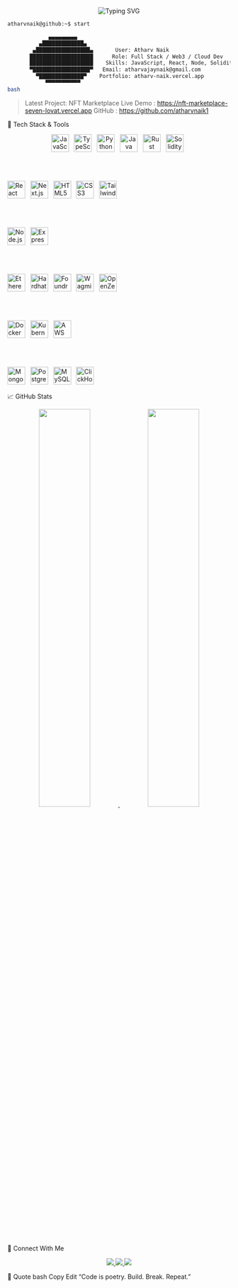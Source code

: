 <!-- Terminal-styled GitHub README with Animated Header + Icons -->

<!-- 🚀 Typing animation at the top -->
<p align="center">
  <img src="https://readme-typing-svg.demolab.com?font=Fira+Code&size=22&pause=1000&color=22C55E&center=true&vCenter=true&multiline=true&width=600&lines=Initializing...;Hello%2C+I'm+Atharv+Naik+%F0%9F%9A%80;Full+Stack+%7C+Web3+%7C+Cloud+Developer;Loading+GitHub+Profile..." alt="Typing SVG" />
</p>

<div>

```bash
atharvnaik@github:~$ start

             ▄▄▄▄▄▄▄▄▄
          ▄█████████████▄
        ▄█████████████████▄       User: Atharv Naik
       ████████████████████      Role: Full Stack / Web3 / Cloud Dev
       ████████████████████    Skills: JavaScript, React, Node, Solidity
       ▀██████████████████▀   Email: atharvajaynaik@gmail.com
         ▀██████████████▀    Portfolio: atharv-naik.vercel.app
            ▀▀▀▀▀▀▀▀▀▀▀
bash
```
> Latest Project: NFT Marketplace
> Live Demo     : https://nft-marketplace-seven-lovat.vercel.app
> GitHub        : https://github.com/atharvnaik1
</div>
🧰 Tech Stack & Tools
<p align="center"> <!-- Languages -->
<img src="https://cdn.jsdelivr.net/gh/devicons/devicon/icons/javascript/javascript-original.svg" width="40" title="JavaScript"/>  
<img src="https://cdn.jsdelivr.net/gh/devicons/devicon/icons/typescript/typescript-original.svg" width="40" title="TypeScript"/>  
<img src="https://cdn.jsdelivr.net/gh/devicons/devicon/icons/python/python-original.svg" width="40" title="Python"/>  
<img src="https://cdn.jsdelivr.net/gh/devicons/devicon/icons/java/java-original.svg" width="40" title="Java"/>  
<img src="https://cdn.jsdelivr.net/gh/devicons/devicon/icons/rust/rust-plain.svg" width="40" title="Rust"/>  
<img src="https://cdn.jsdelivr.net/gh/devicons/devicon/icons/solidity/solidity-original.svg" width="40" title="Solidity"/>  

<br/><br/>

<!-- Frontend -->
<img src="https://cdn.jsdelivr.net/gh/devicons/devicon/icons/react/react-original.svg" width="40" title="React"/>  
<img src="https://cdn.jsdelivr.net/gh/devicons/devicon/icons/nextjs/nextjs-original.svg" width="40" title="Next.js"/>  
<img src="https://cdn.jsdelivr.net/gh/devicons/devicon/icons/html5/html5-original.svg" width="40" title="HTML5"/>  
<img src="https://cdn.jsdelivr.net/gh/devicons/devicon/icons/css3/css3-original.svg" width="40" title="CSS3"/>  
<img src="https://cdn.jsdelivr.net/gh/devicons/devicon/icons/tailwindcss/tailwindcss-plain.svg" width="40" title="Tailwind CSS"/>  

<br/><br/>

<!-- Backend -->
<img src="https://cdn.jsdelivr.net/gh/devicons/devicon/icons/nodejs/nodejs-original.svg" width="40" title="Node.js"/>  
<img src="https://cdn.jsdelivr.net/gh/devicons/devicon/icons/express/express-original.svg" width="40" title="Express.js"/>  

<br/><br/>

<!-- Web3 -->
<img src="https://raw.githubusercontent.com/devicons/devicon/master/icons/ethereum/ethereum-original.svg" width="40" title="Ethereum"/>  
<img src="https://avatars.githubusercontent.com/u/37784886?s=200&v=4" width="40" title="Hardhat"/>  
<img src="https://seeklogo.com/images/F/foundry-logo-D4EF97C2E1-seeklogo.com.png" width="40" title="Foundry"/>  
<img src="https://seeklogo.com/images/W/wagmi-logo-5E3D6D3702-seeklogo.com.png" width="40" title="Wagmi"/>  
<img src="https://seeklogo.com/images/O/openzeppelin-logo-8285C5D274-seeklogo.com.png" width="40" title="OpenZeppelin"/>  

<br/><br/>

<!-- DevOps -->
<img src="https://cdn.jsdelivr.net/gh/devicons/devicon/icons/docker/docker-original.svg" width="40" title="Docker"/>  
<img src="https://cdn.jsdelivr.net/gh/devicons/devicon/icons/kubernetes/kubernetes-plain.svg" width="40" title="Kubernetes"/>  
<img src="https://cdn.jsdelivr.net/gh/devicons/devicon/icons/amazonwebservices/amazonwebservices-original.svg" width="40" title="AWS"/>  

<br/><br/>

<!-- Databases -->
<img src="https://cdn.jsdelivr.net/gh/devicons/devicon/icons/mongodb/mongodb-original.svg" width="40" title="MongoDB"/>  
<img src="https://cdn.jsdelivr.net/gh/devicons/devicon/icons/postgresql/postgresql-original.svg" width="40" title="PostgreSQL"/>  
<img src="https://cdn.jsdelivr.net/gh/devicons/devicon/icons/mysql/mysql-original.svg" width="40" title="MySQL"/>  
<img src="https://upload.wikimedia.org/wikipedia/commons/thumb/1/1e/ClickHouse_logo.svg/512px-ClickHouse_logo.svg.png" width="40" title="ClickHouse"/>  

</p>
📈 GitHub Stats
<p align="center"> <a href="https://github.com/atharvnaik1"> <img src="https://github-readme-stats-one-bice.vercel.app/api?username=atharvnaik1&theme=gotham&show_icons=true&count_private=true&hide_border=false" width="48%" /> </a> <a href="https://github.com/atharvnaik1"> <img src="https://github-readme-streak-stats.herokuapp.com?user=atharvnaik1&theme=gotham&hide_border=false&date_format=M%20j%5B%2C%20Y%5D" width="48%" /> </a> </p>
🔗 Connect With Me
<p align="center"> <a href="mailto:atharvajaynaik@gmail.com"> <img src="https://img.shields.io/badge/Gmail-Email_Me-red?style=for-the-badge&logo=gmail&logoColor=white" /> </a> <a href="https://atharv-naik.vercel.app"> <img src="https://img.shields.io/badge/Portfolio-Visit-darkgreen?style=for-the-badge&logo=vercel&logoColor=white" /> </a> <a href="https://github.com/atharvnaik1?tab=repositories"> <img src="https://img.shields.io/badge/GitHub-Repos-181717?style=for-the-badge&logo=github&logoColor=white" /> </a> </p>
💬 Quote
bash
Copy
Edit
“Code is poetry. Build. Break. Repeat.”
